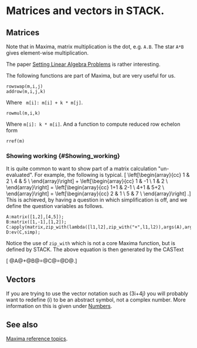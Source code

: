 # Matrices and vectors in STACK.

## Matrices ##

Note that in Maxima, matrix multiplication is the dot, e.g.
`A.B`.  The star `A*B` gives element-wise multiplication.

The paper
[Setting Linear Algebra Problems](http://web.maths.unsw.edu.au/~jds/Papers/linalg.pdf)
is rather interesting.

The following functions are part of Maxima, but are very useful for us.

	rowswap(m,i,j)
	addrow(m,i,j,k)

Where ` m[i]: m[i] + k * m[j]`.

	rowmul(m,i,k)

Where `m[i]: k * m[i]`.
And a function to compute reduced row echelon form

	rref(m)

### Showing working 			{#Showing_working}

It is quite common to want to show part of a matrix calculation "un-evaluated".  For example, the following is typical.
\[  \left[\begin{array}{cc} 1 & 2 \\ 4 & 5 \\ \end{array}\right] + \left[\begin{array}{cc} 1 & -1 \\ 1 & 2 \\ \end{array}\right] = \left[\begin{array}{cc} 1+1 & 2-1 \\ 4+1 & 5+2 \\  \end{array}\right] = \left[\begin{array}{cc} 2 & 1 \\ 5 & 7 \\ \end{array}\right] .\]
This is achieved, by having a question in which simplification is off, and we define the question variables as follows.

	A:matrix([1,2],[4,5]);
	B:matrix([1,-1],[1,2]);
	C:apply(matrix,zip_with(lambda([l1,l2],zip_with("+",l1,l2)),args(A),args(B)));
	D:ev(C,simp);

Notice the use of `zip_with` which is not a core Maxima function, but is defined by STACK.
The above equation is then generated by the CASText

\[ @A@+@B@=@C@=@D@.\]

## Vectors ##

If you are trying to use the vector notation such as \(3i+4j\) you will probably want to redefine \(i\) to be an abstract symbol, not a complex number.
More information on this is given under [Numbers](Numbers.md).

## See also

[Maxima reference topics](index.md#reference).
